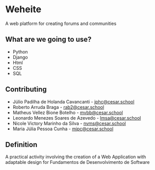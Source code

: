 # Weheite

A web platform for creating forums and communities

## What are we going to use?

* Python
* Django
* Html
* CSS
* SQL

## Contributing

* Júlio Padilha de Holanda Cavancanti - jphc@cesar.school
* Roberto Arruda Braga - rab2@cesar.school
* Matheus Vellez Bione Botelho - mvbb@cesar.school
* Leonardo Menezes Soares de Azevedo - lmsa@cesar.school
* Nicole Victory Marinho da Silva - nvms@cesar.school
* Maria Júlia Pessoa Cunha - mjpc@cesar.school

## Definition

A practical activity involving the creation of a Web Application with adaptable design for Fundamentos de Desenvolvimento de Software
